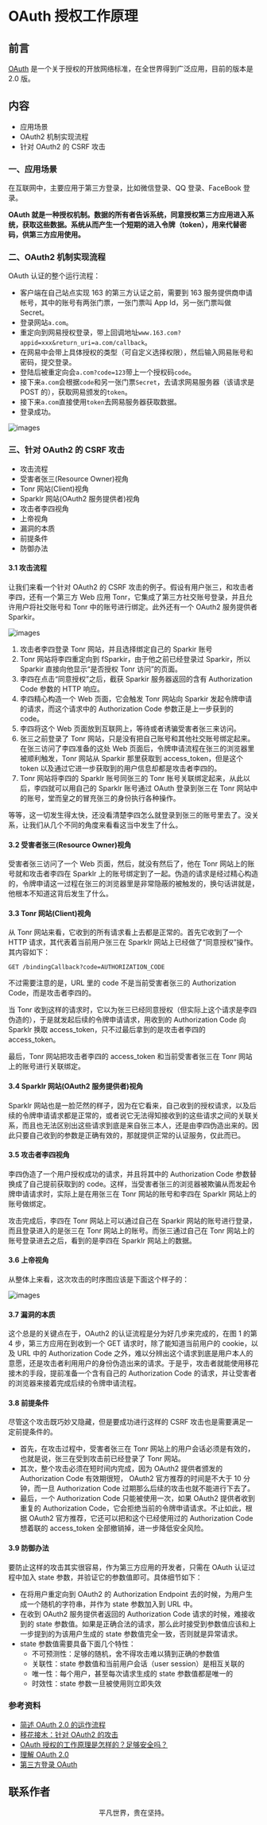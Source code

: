 # OAuth 授权工作原理

## 前言

[OAuth](http://en.wikipedia.org/wiki/OAuth) 是一个关于授权的开放网络标准，在全世界得到广泛应用，目前的版本是 2.0 版。

## 内容

- 应用场景
- OAuth2 机制实现流程
- 针对 OAuth2 的 CSRF 攻击

### 一、应用场景

在互联网中，主要应用于第三方登录，比如微信登录、QQ 登录、FaceBook 登录。

**OAuth 就是一种授权机制。数据的所有者告诉系统，同意授权第三方应用进入系统，获取这些数据。系统从而产生一个短期的进入令牌（token），用来代替密码，供第三方应用使用。**

### 二、OAuth2 机制实现流程

OAuth 认证的整个运行流程：

- 客户端在自己站点实现 163 的第三方认证之前，需要到 163 服务提供商申请帐号，其中的账号有两张门票，一张门票叫 App Id，另一张门票叫做 Secret。
- 登录网站`a.com`。
- 重定向到网易授权登录，带上回调地址`www.163.com?appid=xxx&return_uri=a.com/callback`。
- 在网易中会带上具体授权的类型（可自定义选择权限），然后输入网易账号和密码，提交登录。
- 登陆后被重定向会`a.com?code=123`带上一个授权码`code`。
- 接下来`a.com`会根据`code`和另一张门票`Secret`，去请求网易服务器（该请求是 POST 的），获取网易颁发的`token`。
- 接下来`a.com`直接使用`token`去网易服务器获取数据。
- 登录成功。

![images](login01.jpg)

### 三、针对 OAuth2 的 CSRF 攻击

- 攻击流程
- 受害者张三(Resource Owner)视角
- Tonr 网站(Client)视角
- Sparklr 网站(OAuth2 服务提供者)视角
- 攻击者李四视角
- 上帝视角
- 漏洞的本质
- 前提条件
- 防御办法

#### 3.1 攻击流程

让我们来看一个针对 OAuth2 的 CSRF 攻击的例子。假设有用户张三，和攻击者李四，还有一个第三方 Web 应用 Tonr，它集成了第三方社交账号登录，并且允许用户将社交账号和 Tonr 中的账号进行绑定。此外还有一个 OAuth2 服务提供者 Sparkir。

![images](login12.png)

1. 攻击者李四登录 Tonr 网站，并且选择绑定自己的 Sparkir 账号
2. Tonr 网站将李四重定向到 fSparkir，由于他之前已经登录过 Sparkir，所以 Sparkir 直接向他显示“是否授权 Tonr 访问”的页面。
3. 李四在点击“同意授权”之后，截获 Sparkir 服务器返回的含有 Authorization Code 参数的 HTTP 响应。
4. 李四精心构造一个 Web 页面，它会触发 Tonr 网站向 Sparkir 发起令牌申请的请求，而这个请求中的 Authorization Code 参数正是上一步获到的 code。
5. 李四将这个 Web 页面放到互联网上，等待或者诱骗受害者张三来访问。
6. 张三之前登录了 Tonr 网站，只是没有把自己账号和其他社交账号绑定起来。在张三访问了李四准备的这处 Web 页面后，令牌申请流程在张三的浏览器里被顺利触发，Tonr 网站从 Sparkir 那里获取到 access_token，但是这个 token 以及通过它进一步获取到的用户信息却都是攻击者李四的。
7. Tonr 网站将李四的 Sparklr 账号同张三的 Tonr 账号关联绑定起来，从此以后，李四就可以用自己的 Sparklr 账号通过 OAuth 登录到张三在 Tonr 网站中的账号，堂而皇之的冒充张三的身份执行各种操作。

等等，这一切发生得太快，还没看清楚李四怎么就登录到张三的账号里去了。没关系，让我们从几个不同的角度来看看这当中发生了什么。

#### 3.2 受害者张三(Resource Owner)视角

受害者张三访问了一个 Web 页面，然后，就没有然后了，他在 Tonr 网站上的账号就和攻击者李四在 Sparklr 上的账号绑定到了一起。伪造的请求是经过精心构造的，令牌申请这一过程在张三的浏览器里是非常隐蔽的被触发的，换句话讲就是，他根本不知道这背后发生了什么。

#### 3.3 Tonr 网站(Client)视角

从 Tonr 网站来看，它收到的所有请求看上去都是正常的。首先它收到了一个 HTTP 请求，其代表着当前用户张三在 SparkIr 网站上已经做了“同意授权”操作。其内容如下：

`GET /bindingCallback?code=AUTHORIZATION_CODE`

不过需要注意的是，URL 里的 code 不是当前受害者张三的 Authorization Code，而是攻击者李四的。

当 Tonr 收到这样的请求时，它以为张三已经同意授权（但实际上这个请求是李四伪造的），于是就发起后续的令牌申请请求，用收到的 Authorization Code 向 Sparklr 换取 access_token，只不过最后拿到的是攻击者李四的 access_token。

最后，Tonr 网站把攻击者李四的 access_token 和当前受害者张三在 Tonr 网站上的账号进行关联绑定。

#### 3.4 Sparklr 网站(OAuth2 服务提供者)视角

Sparklr 网站也是一脸茫然的样子，因为在它看来，自己收到的授权请求，以及后续的令牌申请请求都是正常的，或者说它无法得知接收到的这些请求之间的关联关系，而且也无法区别出这些请求到底是来自张三本人，还是由李四伪造出来的。因此只要自己收到的参数是正确有效的，那就提供正常的认证服务，仅此而已。

#### 3.5 攻击者李四视角

李四伪造了一个用户授权成功的请求，并且将其中的 Authorization Code 参数替换成了自己提前获取到的 code。这样，当受害者张三的浏览器被欺骗从而发起令牌申请请求时，实际上是在用张三在 Tonr 网站的账号和李四在 SparkIr 网站上的账号做绑定。

攻击完成后，李四在 Tonr 网站上可以通过自己在 Sparkir 网站的账号进行登录，而且登录进入的是张三在 Tonr 网站上的账号。而张三通过自己在 Tonr 网站上的账号登录进去之后，看到的是李四在 SparkIr 网站上的数据。

#### 3.6 上帝视角

从整体上来看，这次攻击的时序图应该是下面这个样子的：

![images](login13.png)

#### 3.7 漏洞的本质

这个总是的关键点在于，OAuth2 的认证流程是分为好几步来完成的，在图 1 的第 4 步，第三方应用在到收到一个 GET 请求时，除了能知道当前用户的 cookie，以及 URL 中的 Authorization Code 之外，难以分辨出这个请求到底是用户本人的意愿，还是攻击者利用用户的身份伪造出来的请求。于是乎，攻击者就能使用移花接木的手段，提前准备一个含有自己的 Authorization Code 的请求，并让受害者的浏览器来接着完成后续的令牌申请流程。

#### 3.8 前提条件

尽管这个攻击既巧妙又隐藏，但是要成功进行这样的 CSRF 攻击也是需要满足一定前提条件的。

- 首先，在攻击过程中，受害者张三在 Tonr 网站上的用户会话必须是有效的，也就是说，张三在受到攻击前已经登录了 Tonr 网站。
- 其次，整个攻击必须在短时间内完成，因为 OAuth2 提供者颁发的 Authorization Code 有效期很短， OAuth2 官方推荐的时间是不大于 10 分钟，而一旦 Authorization Code 过期那么后续的攻击也就不能进行下去了。
- 最后，一个 Authorization Code 只能被使用一次，如果 OAuth2 提供者收到重复的 Authorization Code，它会拒绝当前的令牌申请请求。不止如此，根据 OAuth2 官方推荐，它还可以把和这个已经使用过的 Authorization Code 想着联的 access_token 全部撤销掉，进一步降低安全风险。

#### 3.9 防御办法

要防止这样的攻击其实很容易，作为第三方应用的开发者，只需在 OAuth 认证过程中加入 state 参数，并验证它的参数值即可。具体细节如下：

- 在将用户重定向到 OAuth2 的 Authorization Endpoint 去的时候，为用户生成一个随机的字符串，并作为 state 参数加入到 URL 中。
- 在收到 OAuth2 服务提供者返回的 Authorization Code 请求的时候，难接收到的 state 参数值。如果是正确合法的请求，那么此时接受到参数值应该和上一步提到的为该用户生成的 state 参数值完全一致，否则就是异常请求。
- state 参数值需要具备下面几个特性：
  - 不可预测性：足够的随机，舍不得攻击难以猜到正确的参数值
  - 关联性：state 参数值和当前用户会话（user session）是相互关联的
  - 唯一性：每个用户，甚至每次请求生成的 state 参数值都是唯一的
  - 时效性：state 参数一旦被使用则立即失效

### 参考资料

- [简述 OAuth 2.0 的运作流程](https://www.barretlee.com/blog/2016/01/10/oauth2-introduce/)
- [移花接木：针对 OAuth2 的攻击](http://insights.thoughtworkers.org/attack-aim-at-oauth2/)
- [OAuth 授权的工作原理是怎样的？足够安全吗？](https://www.zhihu.com/question/19781476/answer/81020455)
- [理解 OAuth 2.0](http://www.ruanyifeng.com/blog/2014/05/oauth_2_0.html)
- [第三方登录 OAuth](https://lmjben.github.io/blog/osi-web-login.html#%E7%AC%AC%E4%B8%89%E6%96%B9%E7%99%BB%E5%BD%95-oauth)

## 联系作者

<div align="center">
    <p>
        平凡世界，贵在坚持。
    </p>
    <img :src="$withBase('/about/contact.png')" />
</div>
